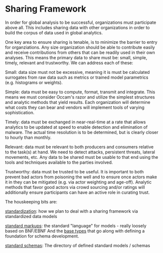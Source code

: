 # Sharing Framework

In order for global analysis to be successful, organizations must participate above all. This includes sharing data with other organizations in order to build the corpus of data used in global analytics.

One key area to ensure sharing is tenable, is to minimize the barrier to entry for organziations. Any size organization should be able to contribute easily and receive contributions from others that can be readily used in their own analyses. This means the primary data to share must be: small, simple, timely, relevant and trustworthy. We can address each of these:

Small: data size must not be excessive, meaning it is must be calculated surrogates from raw data such as metrics or trained model parametrics (e.g. histograms or weights).

Simple: data must be easy to compute, format, transmit and integrate. This means we must consider Occam's razor and utilize the simplest structures and analytic methods that yield results. Each organization will determine what costs they can bear and vendors will implement tools of varying sophistication.

Timely: data must be exchanged in near-real-time at a rate that allows analytics to be updated at speed to enable detection and elimination of malware. The actual time resolution is to be determined, but is clearly closer to hourly than monthly.

Relevant: data must be relevant to both producers and consumers relative to the task(s) at hand. We need to detect attacks, persistent threats, lateral movements, etc. Any data to be shared must be usable to that end using the tools and techniques available to the parties involved.

Trustworthy: data must be trusted to be useful. It is important to both prevent bad actors from poisoning the well and to ensure once actors make it in they can be mitigated (e.g. via actor weighting and age-off). Analytic methods that favor good actors via crowd sourcing and/or ratings will additionally ensure participants can have an active role in curating trust.



The houskeeping bits are:

[standardization](standardization.md): how we plan to deal with a sharing framework via standardized data models

[standard markups](markup_model.md): the standard "language" for models - really loosely based on BNF/EBNF
And the [base types](base_types.md) that go along with defining a foundation for schema development.

[standard schemas](schema_defs.md): The directory of defined standard models / schemas